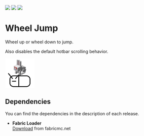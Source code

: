 <div style="display: inline">
  <img src="https://img.shields.io/badge/Minecraft-25w32a-white">
  <img src="https://img.shields.io/badge/Fabric_Loader-0.17.2-white">
  <img src="https://img.shields.io/github/actions/workflow/status/dark-lion-jp/wheel-jump/build.yml?branch=main">
</div>

# Wheel Jump

Wheel up or wheel down to jump.

Also disables the default hotbar scrolling behavior.

<img src="https://raw.githubusercontent.com/dark-lion-jp/wheel-jump/refs/heads/main/src/main/resources/assets/wheel-jump/icon.png" alt="The project icon" width="96" style="max-width: 100%" />

## Dependencies

You can find the dependencies in the description of each release.

- **Fabric Loader**  
  [Download](https://fabricmc.net/use/installer/) from fabricmc.net
